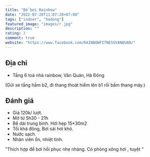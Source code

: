 ```yaml
---
title: "Bể bơi Rainbow"
date: "2022-07-28T11:07:20+07:00"
tags: ["indoor", "hadong"]
featured_image: "images/r.jpg"
description: ""
rating: 3
comment: true
website: "https://www.facebook.com/RAINBOWFITNESSVANQUAN/"
---
```


## Địa chỉ


- Tầng 6 toà nhà rainbow, Văn Quán, Hà Đông 

(Gửi xe tầng hầm b2, đi thang thoát hiểm lên b1 rồi bấm thang máy.)

## Đánh giá
- Giá 120k/ lượt. 
- Mở từ 5h30 - 21h  
- Bể dài trung bình. Hơi hẹp 15*30m2
- Tối khá đông, Bơi sải hơi khó. 
- Nước sạch. 
- Nhân viên ổn, nhiệt tình.

"Thích hợp để bơi hồi phục nhẹ nhàng. Có phòng xông hơi , tuyệt " 
